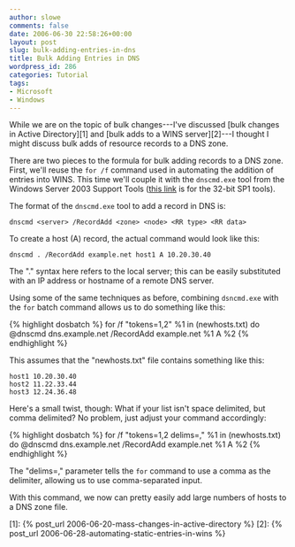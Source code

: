 ```yaml
---
author: slowe
comments: false
date: 2006-06-30 22:58:26+00:00
layout: post
slug: bulk-adding-entries-in-dns
title: Bulk Adding Entries in DNS
wordpress_id: 286
categories: Tutorial
tags:
- Microsoft
- Windows
---
```


While we are on the topic of bulk changes---I've discussed [bulk changes in Active Directory][1] and [bulk adds to a WINS server][2]---I thought I might discuss bulk adds of resource records to a DNS zone.

There are two pieces to the formula for bulk adding records to a DNS zone. First, we'll reuse the `for /f` command used in automating the addition of entries into WINS. This time we'll couple it with the `dnscmd.exe` tool from the Windows Server 2003 Support Tools ([this link](http://www.microsoft.com/downloads/info.aspx?na=22&p=5&SrcDisplayLang=en&SrcCategoryId=&SrcFamilyId=&u=%2fdownloads%2fdetails.aspx%3fFamilyID%3d6ec50b78-8be1-4e81-b3be-4e7ac4f0912d%26DisplayLang%3den) is for the 32-bit SP1 tools).

The format of the `dnscmd.exe` tool to add a record in DNS is:

	dnscmd <server> /RecordAdd <zone> <node> <RR type> <RR data>

To create a host (A) record, the actual command would look like this:

	dnscmd . /RecordAdd example.net host1 A 10.20.30.40

The "." syntax here refers to the local server; this can be easily substituted with an IP address or hostname of a remote DNS server.

Using some of the same techniques as before, combining `dsncmd.exe` with the `for` batch command allows us to do something like this:

{% highlight dosbatch %}
for /f "tokens=1,2" %1 in (newhosts.txt) do 
@dnscmd dns.example.net /RecordAdd example.net %1 A %2
{% endhighlight %}

This assumes that the "newhosts.txt" file contains something like this:

	host1 10.20.30.40  
	host2 11.22.33.44  
	host3 12.24.36.48

Here's a small twist, though: What if your list isn't space delimited, but comma delimited? No problem, just adjust your command accordingly:

{% highlight dosbatch %}
for /f "tokens=1,2 delims=," %1 in (newhosts.txt) do 
@dnscmd dns.example.net /RecordAdd example.net %1 A %2
{% endhighlight %}

The "delims=," parameter tells the `for` command to use a comma as the delimiter, allowing us to use comma-separated input.

With this command, we now can pretty easily add large numbers of hosts to a DNS zone file.

[1]: {% post_url 2006-06-20-mass-changes-in-active-directory %}
[2]: {% post_url 2006-06-28-automating-static-entries-in-wins %}
